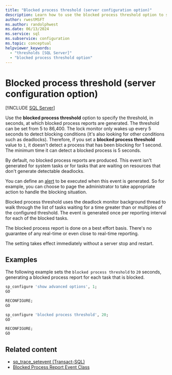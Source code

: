```yaml
---
title: "Blocked process threshold (server configuration option)"
description: Learn how to use the blocked process threshold option to specify the interval at which SQL Server generates blocked process reports and issues alerts.
author: rwestMSFT
ms.author: randolphwest
ms.date: 06/13/2024
ms.service: sql
ms.subservice: configuration
ms.topic: conceptual
helpviewer_keywords:
  - "thresholds [SQL Server]"
  - "blocked process threshold option"
---
```

# Blocked process threshold (server configuration option)

[!INCLUDE [SQL Server](../../includes/applies-to-version/sqlserver.md)]

Use the **blocked process threshold** option to specify the threshold, in seconds, at which blocked process reports are generated. The threshold can be set from 5 to 86,400. The lock monitor only wakes up every 5 seconds to detect blocking conditions (it's also looking for other conditions such as deadlocks). Therefore, if you set a **blocked process threshold** value to `1`, it doesn't detect a process that has been blocking for 1 second. The minimum time it can detect a blocked process is 5 seconds.

By default, no blocked process reports are produced. This event isn't generated for system tasks or for tasks that are waiting on resources that don't generate detectable deadlocks.

You can define an [alert](../../ssms/agent/alerts.md) to be executed when this event is generated. So for example, you can choose to page the administrator to take appropriate action to handle the blocking situation.

Blocked process threshold uses the deadlock monitor background thread to walk through the list of tasks waiting for a time greater than or multiples of the configured threshold. The event is generated once per reporting interval for each of the blocked tasks.

The blocked process report is done on a best effort basis. There's no guarantee of any real-time or even close to real-time reporting.

The setting takes effect immediately without a server stop and restart.

## Examples

The following example sets the `blocked process threshold` to `20` seconds, generating a blocked process report for each task that is blocked.

```sql
sp_configure 'show advanced options', 1;
GO

RECONFIGURE;
GO

sp_configure 'blocked process threshold', 20;
GO

RECONFIGURE;
GO
```

## Related content

- [sp_trace_setevent (Transact-SQL)](../../relational-databases/system-stored-procedures/sp-trace-setevent-transact-sql.md)
- [Blocked Process Report Event Class](../../relational-databases/event-classes/blocked-process-report-event-class.md)
